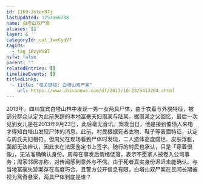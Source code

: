 ```yaml
---
id: 1169-3stem87j
lastUpdated: 1757166788
name: 白塔山双尸案
aliases: []
layer: 6
categoryId: cat_1wmCydV7
tagIds:
  - tag_iRzyWsB7
nsfw: false
parent: ""
relatedEntries: []
timelineEvents: []
titledLinks:
  - title: "相关链接: 白塔山双尸案"
    url: https://www.chinanews.com/df/2013/10-23/5413204.shtml
---
```


2013年，四川宜宾白塔山林中发现一男一女两具尸体，由于衣着与外貌特征，被部分群众认定为此前失踪的本地富豪夫妇周某与陆某，据周某之父回忆，最后一次见到女儿是在2013年9月23日，此后毫无音讯。案发当日，他是接到催债人来电才得知白塔山发现尸体的消息。此前，村民根据死者衣物、鞋子等表面特征，认定与周氏夫妇相符。但周父在现场看到尸体时发现，二人遗体高度腐烂、皮肤浮胀，面部无法辨认，因此未在法医鉴定书上签字。随行的村民也承认，只是「穿着很像」，无法准确确认身份。周母在事发后情绪低落，表示不愿家人被卷入公司事务；周家邻居亦称，对传闻感到意外与不信。由于死者真实身份迟迟未能确认、与当地富豪失踪案存在高度巧合，且警方公开信息有限，白塔山双尸案在民间长期被视为离奇悬案，两具尸体到底是谁？